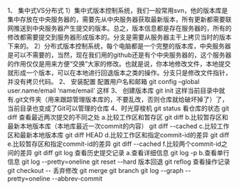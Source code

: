 1、  集中式VS分布式
1）集中式版本控制系统，我们一般常用svn，他的版本库是集中存放在中央服务器的，需要先从中央服务器获取最新版本，所有更新都需要联网推送到中央服务器产生提交的版本。总之，版本信息都是存在服务器的，所有的修改都需要提交到服务器形成版本的。分支是需要从服务器主干上拷贝当时的版本下来的。
2）分布式版本控制系统，每个电脑都是一个完整的版本库，中央服务器是可以不需要的，当然，现在我们用的github还是有个中央服务器的，这个服务器的作用仅仅是用来方便“交换”大家的修改。也就是说，你本地修改文件，本地提交就形成一个版本，可以在本地进行回退版本之类的操作。分支只是修改文件指针，并没有拷贝代码。
2、  安装配置
配置用户名和邮箱
git config –global user.name/email ‘name/email’ 这样
3、  创建版本库 git init 这样当前目录中就有.git文件夹（用来跟踪管理版本库的，不要乱改，否则仓库就给破坏掉了）了，当前目录也变成了Git可以管理的仓库
4、时光穿梭机
git status  看仓库的状态
git diff  查看最近两次提交的不同之处
    a.比较工作区和暂存区 git diff 
    b.比较暂存区和最新本地版本库（本地库最近一次commit的内容） git diff --cached <path>
    c.比较工作区和最新本地版本库 git diff HEAD <path>
    d.比较工作区和指定commit-id的差异 git diff <commit-id> <path>
    e.比较暂存区和指定commit-id的差异 git diff --cached <commit-id> <path>
    f.比较两个commit-id之间的差异 git diff <commit-id> <commit-id>
git log 查看历史提交记录
    a.查看详细信息 git log -p
    b.查看单行信息 git log --pretty=oneline
git reset --hard <commit-id> 版本回退
git reflog 查看操作记录
git checkout -- <file> 丢弃修改
git merge
git branch
git log --graph --pretty=oneline --abbrev-commit 
